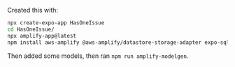 Created this with:

```bash
npx create-expo-app HasOneIssue
cd HasOneIssue/
npx amplify-app@latest
npm install aws-amplify @aws-amplify/datastore-storage-adapter expo-sqlite expo-file-system @react-native-community/netinfo @react-native-async-storage/async-storage
```

Then added some models, then ran `npm run amplify-modelgen`.
